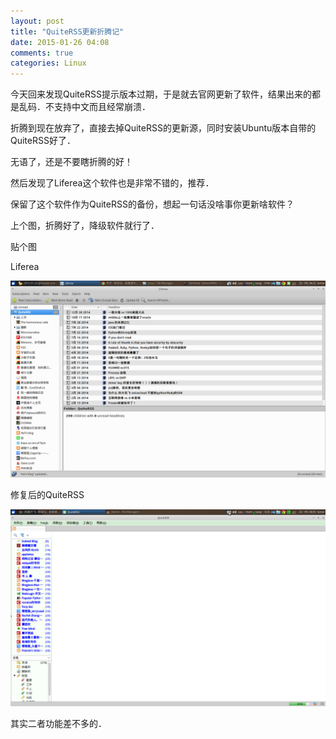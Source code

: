 ```yaml
---
layout: post
title: "QuiteRSS更新折腾记"
date: 2015-01-26 04:08
comments: true
categories: Linux
---
```


今天回来发现QuiteRSS提示版本过期，于是就去官网更新了软件，结果出来的都是乱码．不支持中文而且经常崩溃．

折腾到现在放弃了，直接去掉QuiteRSS的更新源，同时安装Ubuntu版本自带的QuiteRSS好了．

无语了，还是不要瞎折腾的好！

然后发现了Liferea这个软件也是非常不错的，推荐．

保留了这个软件作为QuiteRSS的备份，想起一句话没啥事你更新啥软件？

上个图，折腾好了，降级软件就行了．

<!--more-->

贴个图

Liferea

![tu2](/images/Linux/liferea.png)


修复后的QuiteRSS

![tu2](/images/Linux/RSS.png)

其实二者功能差不多的．


